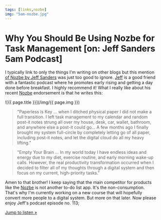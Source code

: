 ```yaml
---
tags: [links,nozbe]
img: "5am-nozbe.jpg"
---
```


# Why You Should Be Using Nozbe for Task Management [on: Jeff Sanders 5am Podcast]

I typically link to only the things I'm writing on other blogs but this mention [of Nozbe by Jeff Sanders][s] was just too good to ignore. [Jeff][j] is a good friend with a fantastic podcast where he promotes early rising and getting a day done before breakfast. I highly recommend it! What I really like about his recent [Nozbe][n] endorsement is that he writes this:

<!--More-->

![{{ page.title }}](/img/{{ page.img }})

> "Paperless is Key ... when I ditched physical paper I did not make a full transition. I left task management to my calendar and random post-it notes strung all over my house, desk, car, wallet, bathroom, and anywhere else a post-it could go... A few months ago I finally brought my system full-circle by completely letting go of all paper, including post-it notes, and let the digital cloud do all my heavy lifting."

> "Empty Your Brain ... In my world today I have endless ideas and energy due to my diet, exercise routine, and early morning wake-up calls. However, the real productivity transformation occurred when I decided to filter all of my thoughts through a digital system and then focus on my current, high-priority tasks."

Amen to that brother! I keep saying that the main competitor for products like the [Nozbe][n] is not another to-do list app. It's the non-consumption. That's why I'm currently working on a new course that will hopefully convert more people to a digital system. But more on that later. Now please enjoy Jeff's podcast episode no. 113;

[Jump to listen »][s] 

[j]: /jeff-sanders
[s]: https://www.jeffsanders.com/113-why-you-should-be-using-nozbe-for-task-management-podcast/
[i]: http://iMagazine.pl
[b]: https://nozbe.com/blog/
[n]: https://michael.gratis/nozbe
[o]: https://michael.gratis/ipadonly/
[p]: http://productivemag.com/